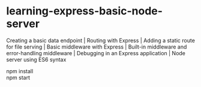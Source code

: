 # learning-express-basic-node-server
Creating a basic data endpoint | Routing with Express | Adding a static route for file serving | Basic middleware with Express | Built-in middleware and error-handling middleware | Debugging in an Express application | Node server using ES6 syntax

npm install  
npm start  


